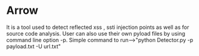 # Arrow
It is a tool used to detect reflected xss , ssti injection points as well as for source code analysis.
User can also use their own pyload files by using command line option -p.
Simple command to run-->"python Detector.py -p payload.txt -U url.txt"
